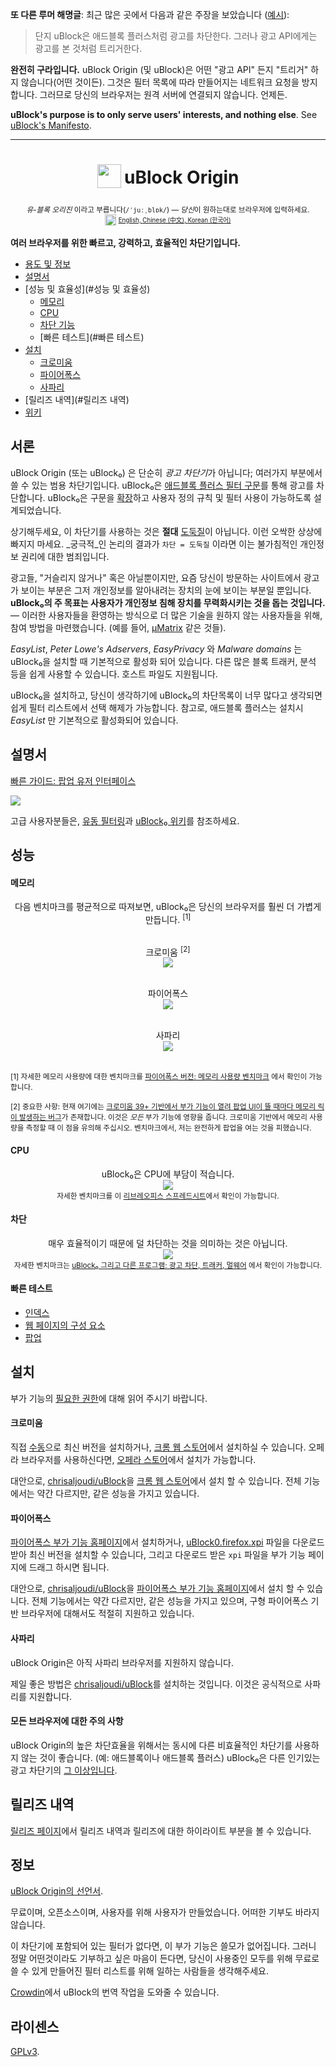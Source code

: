 **또 다른 루머 해명글**: 최근 많은 곳에서 다음과 같은 주장을 보았습니다 ([예시](https://np.reddit.com/r/AskReddit/comments/35s2je/whats_a_product_that_everybody_uses_but_nobody/cr7h8l6)):

> 단지 uBlock은 애드블록 플러스처럼 광고를 차단한다. 그러나 광고 API에게는 광고를 본 것처럼 트리거한다.

**완전히 구라입니다.** uBlock Origin (및 uBlock)은 어떤 "광고 API" 든지 "트리거" 하지 않습니다(어떤 것이든). 그것은 필터 목록에 따라 만들어지는 네트워크 요청을 방지합니다. 그러므로 당신의 브라우저는 원격 서버에 연결되지 않습니다. 언제든.

**uBlock's purpose is to only serve users' interests, and nothing else**. See [uBlock's Manifesto](https://github.com/gorhill/uBlock/blob/master/MANIFESTO.md).

*** 

<h1 align="center">
<sub>
<img  src="https://raw.githubusercontent.com/gorhill/uBlock/master/doc/img/icon38@2x.png"
      height="38"
      width="38">
</sub>
uBlock Origin
</h1>
<p align="center">
<sup> <!-- Pronounciation -->
        <i>유-블록 오리진</i> 이라고 부릅니다(<code>/ˈjuːˌblɒk/</code>) — <i>당신</i>이 원하는대로 브라우저에 입력하세요.
</sup>
<br>
<sup> <!-- Languages -->
      <img src="https://raw.githubusercontent.com/gorhill/uBlock/master/doc/img/languageicon-36.png" width="18" height="18">
      <sup>
            <a href="https://github.com/gorhill/uBlock/">
            English,          <a href="https://github.com/fang5566/uBlock/blob/master/README.md#-µblock">
            Chinese (中文),   </a><a href="https://github.com/delightbot/uBlock/blob/master/README.md#ublock">
            Korean (한국어)   </a>
      </sup>
</sup>
</p>


**여러 브라우저를 위한 빠르고, 강력하고, 효율적인 차단기입니다.**&nbsp;&nbsp;[<img src="https://travis-ci.org/gorhill/uBlock.svg?branch=master" height="12">](https://travis-ci.org/gorhill/uBlock)

* [용도 및 정보](#서론)
* [설명서](#설명서)
* [성능 및 효율성](#성능 및 효율성)
  * [메모리](#메모리)
  * [CPU](#CPU)
  * [차단 기능](#차단)
  * [빠른 테스트](#빠른 테스트)
* [설치](#설치)
  * [크로미움](#크로미움)
  * [파이어폭스](#파이어폭스)
  * [사파리](#사파리)
* [릴리즈 내역](#릴리즈 내역)
* [위키](https://github.com/gorhill/uBlock/wiki)

## 서론

uBlock Origin (또는 uBlock₀) 은 단순히 *광고 차단기*가 아닙니다; 여러가지 부분에서 쓸 수 있는 범용 차단기입니다. uBlock₀은 [애드블록 플러스 필터 구문](https://adblockplus.org/en/filters)를 통해 광고를 차단합니다. uBlock₀은 구문을 [확장](https://github.com/gorhill/uBlock/wiki/Filter-syntax-extensions)하고 사용자 정의 규칙 및 필터 사용이 가능하도록 설계되었습니다.

상기해두세요, 이 차단기를 사용하는 것은 **절대** [도둑질](https://twitter.com/LeaVerou/status/518154828166725632)이 아닙니다. 이런 오싹한 상상에 빠지지 마세요. _궁극적_인 논리의 결과가 `차단 = 도둑질` 이라면 이는 불가침적인 개인정보 권리에 대한 범죄입니다.

광고들, "거슬리지 않거나" 혹은 아닐뿐이지만, 요즘 당신이 방문하는 사이트에서 광고가 보이는 부분은 그저 개인정보를 알아내려는 장치의 눈에 보이는 부분일 뿐입니다. **uBlock₀의 주 목표는 사용자가 개인정보 침해 장치를 무력화시키는 것을 돕는 것입니다.** — 이러한 사용자들을 환영하는 방식으로 더 많은 기술을 원하지 않는 사용자들을 위해, 참여 방법을 마련했습니다. (예를 들어, [µMatrix](https://github.com/gorhill/uMatrix) 같은 것들).

_EasyList_, _Peter Lowe's Adservers_, _EasyPrivacy_ 와 _Malware domains_ 는 uBlock₀을 설치할 때 기본적으로 활성화 되어 있습니다. 다른 많은 블록 트래커, 분석 등을 쉽게 사용할 수 있습니다. 호스트 파일도 지원됩니다.

uBlock₀을 설치하고, 당신이 생각하기에 uBlock₀의 차단목록이 너무 많다고 생각되면 쉽게 필터 리스트에서 선택 해제가 가능합니다. 참고로, 애드블록 플러스는 설치시 _EasyList_ 만 기본적으로 활성화되어 있습니다.

## 설명서

[빠른 가이드: 팝업 유저 인터페이스](https://github.com/gorhill/uBlock/wiki/Quick-guide:-popup-user-interface)

<a href="https://github.com/gorhill/uBlock/wiki/Quick-guide:-popup-user-interface"><img src="https://raw.githubusercontent.com/gorhill/uBlock/master/doc/img/popup-1.png" /></a>

고급 사용자분들은, [유동 필터링](https://github.com/gorhill/uBlock/wiki/Dynamic-filtering:-quick-guide)과 [uBlock₀ 위키](https://github.com/gorhill/uBlock/wiki)를 참조하세요.

## 성능

#### 메모리

<div align="center">
다음 벤치마크를 평균적으로 따져보면, uBlock₀은 당신의 브라우저를 훨씬 더 가볍게 만듭니다. <sup>[1]</sup><br><br>

크로미움 <sup>[2]</sup><br>
<img src="https://raw.githubusercontent.com/gorhill/uBlock/master/doc/benchmarks/mem-usage-overall-chart-20141224.png" /><br><br>

파이어폭스<br>
<img src="https://raw.githubusercontent.com/gorhill/uBlock/master/doc/benchmarks/mem-usage-overall-chart-20150205.png" /><br><br>

사파리<br>
<img src="https://raw.githubusercontent.com/gorhill/uBlock/master/doc/benchmarks/mem-usage-overall-chart-safari-20150205.png" /><br><br>

</div>

<sup>[1] 자세한 메모리 사용량에 대한 벤치마크를 <a href="https://github.com/gorhill/uBlock/wiki/Firefox-version:-benchmarking-memory-footprint">파이어폭스 버전: 메모리 사용량 벤치마크</a> 에서 확인이 가능합니다.</sup><br>

<sup>[2] 중요한 사항: 현재 여기에는 [크로미움 39+ 기반에서 부가 기능이 열려 팝업 UI이 뜰 때마다 메모리 릭이 발생하는 버그](https://code.google.com/p/chromium/issues/detail?id=441500)가 존재합니다. 이것은 <i>모든</i> 부가 기능에 영향을 줍니다. 크로미움 기반에서 메모리 사용량을 측정할 때 이 점을 유의해 주십시오. 벤치마크에서, 저는 완전하게 팝업을 여는 것을 피했습니다.</sup><br>

#### CPU

<p align="center">
uBlock₀은 CPU에 부담이 적습니다.<br>
<img src="https://raw.githubusercontent.com/gorhill/uBlock/master/doc/benchmarks/cpu-usage-overall-chart-20141226.png" /><br>
<sup>자세한 벤치마크를 이 <a href="https://github.com/gorhill/uBlock/blob/master/doc/benchmarks/cpu-usage-overall-20141226.ods">리브레오피스 스프레드시트</a>에서 확인이 가능합니다.</sup>
</p>

#### 차단

<p align="center">
매우 효율적이기 때문에 덜 차단하는 것을 의미하는 것은 아닙니다.<br>
<img src="https://raw.githubusercontent.com/gorhill/uBlock/master/doc/benchmarks/privex-201502-16.png" /><br>
<sup>자세한 벤치마크는  
<a href="https://github.com/gorhill/uBlock/wiki/%C2%B5Block-and-others:-Blocking-ads,-trackers,-malwares">uBlock₀ 그리고 다른 프로그램: 광고 차단, 트래커, 멀웨어</a> 에서 확인이 가능합니다.
</p>

#### 빠른 테스트

- [인덱스](http://raymondhill.net/ublock/tests.html)
- [웹 페이지의 구성 요소](http://raymondhill.net/ublock/tiles1.html)
- [팝업](http://raymondhill.net/ublock/popup.html)

## 설치

부가 기능의 [필요한 권한](https://github.com/gorhill/uBlock/wiki/About-the-required-permissions)에 대해 읽어 주시기 바랍니다. 

#### 크로미움

직접 [수동](https://github.com/gorhill/uBlock/tree/master/dist#install)으로 최신 버전을 설치하거나, [크롬 웹 스토어](https://chrome.google.com/webstore/detail/ublock-origin/cjpalhdlnbpafiamejdnhcphjbkeiagm)에서 설치하실 수 있습니다. 오페라 브라우저를 사용하신다면, [오페라 스토어](https://addons.opera.com/en-gb/extensions/details/ublock/)에서 설치가  가능합니다.

대안으로, [chrisaljoudi/uBlock](https://github.com/chrisaljoudi/uBlock)을 [크롬 웹 스토어](https://chrome.google.com/webstore/detail/ublock/epcnnfbjfcgphgdmggkamkmgojdagdnn)에서 설치 할 수 있습니다. 전체 기능에서는 약간 다르지만, 같은 성능을 가지고 있습니다.

#### 파이어폭스

[파이어폭스 부가 기능 홈페이지](https://addons.mozilla.org/firefox/addon/ublock-origin/)에서 설치하거나, [uBlock0.firefox.xpi](https://github.com/gorhill/uBlock/releases) 파일을 다운로드 받아 최신 버전을 설치할 수 있습니다, 그리고 다운로드 받은 `xpi` 파일을 부가 기능 페이지에 드래그 하시면 됩니다.

대안으로, [chrisaljoudi/uBlock](https://github.com/chrisaljoudi/uBlock)을 [파이어폭스 부가 기능 홈페이지](https://addons.mozilla.org/firefox/addon/ublock/)에서 설치 할 수 있습니다. 전체 기능에서는 약간 다르지만, 같은 성능을 가지고 있으며, 구형 파이어폭스 기반 브라우저에 대해서도 적절히 지원하고 있습니다.

#### 사파리

uBlock Origin은 아직 사파리 브라우저를 지원하지 않습니다.

제일 좋은 방법은 [chrisaljoudi/uBlock](https://github.com/chrisaljoudi/uBlock)를 설치하는 것입니다. 이것은 공식적으로 사파리를 지원합니다.

#### 모든 브라우저에 대한 주의 사항

uBlock Origin의 높은 차단효율을 위해서는 동시에 다른 비효율적인 차단기를 사용하지 않는 것이 좋습니다. (예: 애드블록이나 애드블록 플러스) uBlock₀은 다른 인기있는 광고 차단기의 [그 이상입니다](#차단).

## 릴리즈 내역

[릴리즈 페이지](https://github.com/gorhill/uBlock/releases)에서 릴리즈 내역과 릴리즈에 대한 하이라이트 부분을 볼 수 있습니다.

## 정보

[uBlock Origin의 선언서](MANIFESTO.md).

무료이며, 오픈소스이며, 사용자를 위해 사용자가 만들었습니다. 어떠한 기부도 바라지 않습니다.

이 차단기에 포함되어 있는 필터가 없다면, 이 부가 기능은 쓸모가 없어집니다. 그러니 정말 어떤것이라도 기부하고 싶은 마음이 든다면, 당신이 사용중인 모두를 위해 무료로 쓸 수 있게 만들어진 필터 리스트를 위해 일하는 사람들을 생각해주세요.

[Crowdin](https://crowdin.net/project/ublock)에서 uBlock의 번역 작업을 도와줄 수 있습니다.

## 라이센스

[GPLv3](https://github.com/gorhill/uBlock/blob/master/LICENSE.txt).
